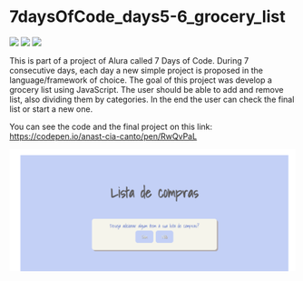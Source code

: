 # 7daysOfCode_days5-6_grocery_list

<img src="https://img.shields.io/badge/_-JavaScript-0000FF">  <img src="https://img.shields.io/badge/_-HTML-0000FF">  <img src="https://img.shields.io/badge/_-CSS-0000FF">


This is part of a project of Alura called 7 Days of Code. During 7 consecutive days, each day a new simple project is proposed in the language/framework of choice. 
The goal of this project was develop a grocery list using JavaScript. The user should be able to add and remove list, also dividing them by categories. In the end the user can check the final list or start a new one.  

You can see the code and the final project on this link: https://codepen.io/anast-cia-canto/pen/RwQvPaL

<img src="imagem.png">
